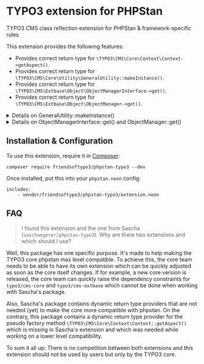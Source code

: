 # TYPO3 extension for PHPStan

TYPO3 CMS class reflection extension for PHPStan &amp; framework-specific rules

This extension provides the following features:

* Provides correct return type for `\TYPO3\CMS\Core\Context\Context->getAspect()`.
* Provides correct return type for `\TYPO3\CMS\Core\Utility\GeneralUtility::makeInstance()`.
* Provides correct return type for `\TYPO3\CMS\Extbase\Object\ObjectManagerInterface->get()`.
* Provides correct return type for `\TYPO3\CMS\Extbase\Object\ObjectManager->get()`.

<details>
  <summary>Details on GeneralUtility::makeInstance()</summary>

  Dynamic return types are returned for:

  * `GeneralUtility::makeInstance(\TYPO3\CMS\Core\DataHandling\DataHandler::class)`
  * `GeneralUtility::makeInstance('TYPO3\\CMS\\Core\\DataHandling\\DataHandler')`
  * `GeneralUtility::makeInstance(self::class)`
  * `GeneralUtility::makeInstance(static::class)`
</details>

<details>
  <summary>Details on ObjectManagerInterface::get() and ObjectManager::get()</summary>

  Dynamic return types are returned for:

  * `ObjectManager->get(\TYPO3\CMS\Core\DataHandling\DataHandler::class)`
  * `ObjectManager->get('TYPO3\\CMS\\Core\\DataHandling\\DataHandler')`
  * `ObjectManager->get(self::class)`
  * `ObjectManager->get(static::class)`
</details>

## Installation & Configuration

To use this extension, require it in [Composer](https://getcomposer.org/):

```
composer require friendsoftypo3/phpstan-typo3 --dev
```

Once installed, put this into your `phpstan.neon` config:

```
includes:
    - vendor/friendsoftypo3/phpstan-typo3/extension.neon
```

## FAQ

> I found this extension and the one from Sascha (`saschaegerer/phpstan-typo3`). Why are there two extensions and which should I use?

Well, this package has one specific purpose. It's made to help making the TYPO3 core phpstan max level compatible. To achieve this, the core team needs to be able to have its own extension which can be quickly adjusted as soon as the core itself changes. If for example, a new core version is released, the core team can quickly raise the dependency constraints for `typo3/cms-core` and `typo3/cms-extbase` which cannot be done when working with Sascha's package.

Also, Sascha's package contains dynamic return type providers that are not needed (yet) to make the core more compatible with phpstan. On the contrary, this package contains a dynamic return type provider for the pseudo factory method `\TYPO3\CMS\Core\Context\Context::getAspect()` which is missing in Sascha's extension and which was needed while working on a lower level compatibility.

To sum it all up: There is no competition between both extensions and this extension should not be used by users but only by the TYPO3 core.
